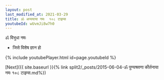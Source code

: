 ```yaml
---
layout: post
last_modified_at: 2021-03-29
title: ॐ अप्ययाया नमः  १०८ टाइम्स
youtubeId: wUvmJi8w7h0
---
```

 
 
 ॐ विभुधा नमः  
 
 -  जिसे विशेष ज्ञान हो 
 
  
 
  
 
 
 
 
 
 


{% include youtubePlayer.html id=page.youtubeId %}
 
[Next]({{ site.baseurl }}{% link  split2/_posts/2015-06-04-ॐ पुण्यश्रवणा कीर्तनाया नमः १०८ टाइम्स.md%})
 
